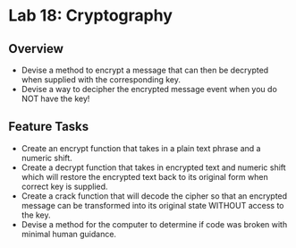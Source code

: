 # Lab 18: Cryptography

## Overview

- Devise a method to encrypt a message that can then be decrypted when supplied with the corresponding key.
- Devise a way to decipher the encrypted message event when you do NOT have the key!

## Feature Tasks

- Create an encrypt function that takes in a plain text phrase and a numeric shift.  
- Create a decrypt function that takes in encrypted text and numeric shift which will restore the encrypted text back to its original form when correct key is supplied.  
- Create a crack function that will decode the cipher so that an encrypted message can be transformed into its original state WITHOUT access to the key.  
- Devise a method for the computer to determine if code was broken with minimal human guidance.
